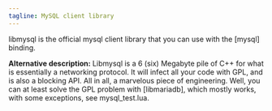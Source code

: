 ```yaml
---
tagline: MySQL client library
---
```


libmysql is the official mysql client library that you can use with
the [mysql] binding.

__Alternative description:__ Libmysql is a 6 (six) Megabyte pile of C++
for what is essentially a networking protocol. It will infect all your
code with GPL, and is also a blocking API. All in all, a marvelous
piece of engineering. Well, you can at least solve the GPL problem
with [libmariadb], which mostly works, with some exceptions,
see mysql_test.lua.
